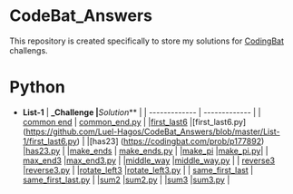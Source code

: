 # CodeBat_Answers
This repository is created specifically to store my solutions for [CodingBat](https://codingbat.com/python) challengs.
# Python
* **List-1**
| **_Challenge |**_Solution_**  |
| ------------- | ------------- |
| [common end](https://codingbat.com/prob/p147755) | [common_end.py](https://github.com/Luel-Hagos/CodeBat_Answers/blob/master/List-1/common_end.py) |
|[first_last6](https://codingbat.com/prob/p181624)  |[first_last6.py] (https://github.com/Luel-Hagos/CodeBat_Answers/blob/master/List-1/first_last6.py) |
|[has23] (https://codingbat.com/prob/p177892) |[has23.py](https://github.com/Luel-Hagos/CodeBat_Answers/blob/master/List-1/has23.py)  |
|[make_ends](https://codingbat.com/prob/p124806)  | [make_ends.py](https://github.com/Luel-Hagos/CodeBat_Answers/blob/master/List-1/make_ends.py) |
|[make_pi](https://codingbat.com/prob/p113659)  |[make_pi.py](https://github.com/Luel-Hagos/CodeBat_Answers/blob/master/List-1/make_pi.py)|
| [max_end3](https://codingbat.com/prob/p135290) |[max_end3.py](https://github.com/Luel-Hagos/CodeBat_Answers/blob/master/List-1/max_end3.py)  |
|[middle_way](https://codingbat.com/prob/p171011)  |[middle_way.py](https://github.com/Luel-Hagos/CodeBat_Answers/blob/master/List-1/middle_way.py)  |
| [reverse3](https://codingbat.com/prob/p192962) |[reverse3.py](https://github.com/Luel-Hagos/CodeBat_Answers/blob/master/List-1/reverse3.py)  |
|[rotate_left3](https://codingbat.com/prob/p148661)  |[rotate_left3.py](https://github.com/Luel-Hagos/CodeBat_Answers/blob/master/List-1/rotate_left3.py)  |
| [same_first_last](https://codingbat.com/prob/p179078) | [same_first_last.py](https://github.com/Luel-Hagos/CodeBat_Answers/blob/master/List-1/same_first_last.py) |
|[sum2](https://codingbat.com/prob/p192589)  |[sum2.py](https://github.com/Luel-Hagos/CodeBat_Answers/blob/master/List-1/sum2.py)  |
|[sum3](https://codingbat.com/prob/p191645)  |[sum3.py](https://github.com/Luel-Hagos/CodeBat_Answers/blob/master/List-1/sum3.py)  |




